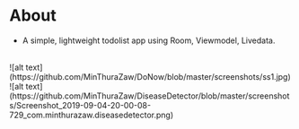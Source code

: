 # About
* A simple, lightweight todolist app using Room, Viewmodel, Livedata.

<br>
![alt text](https://github.com/MinThuraZaw/DoNow/blob/master/screenshots/ss1.jpg)
![alt text](https://github.com/MinThuraZaw/DiseaseDetector/blob/master/screenshots/Screenshot_2019-09-04-20-00-08-729_com.minthurazaw.diseasedetector.png)


<br>

